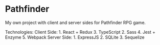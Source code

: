 # Pathfinder
My own project with client and server sides for Pathfinder RPG game.

Technologies:
    Client Side:
        1. React + Redux
        3. TypeScript
        2. Sass
        4. Jest + Enzyme
        5. Webpack
    Server Side:
        1. ExpressJS
        2. SQLite
        3. Sequelize

